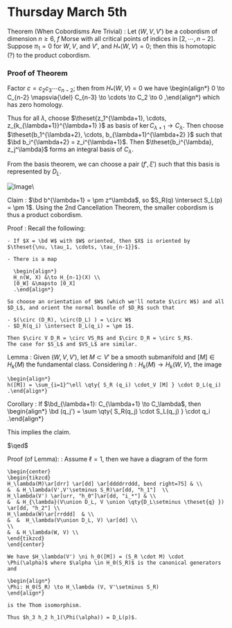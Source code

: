 # Thursday March 5th

Theorem (When Cobordisms Are Trivial)
: Let $(W, V, V')$ be a cobordism of dimension $n\geq 6$, $f$ Morse with all critical points of indices in $[2, \cdots, n-2]$.
  Suppose $\pi_1 = 0$ for $W, V,$ and $V'$, and $H_*(W, V) = 0$; then this is homotopic (?) to the product cobordism.

### Proof of Theorem

Factor $c = c_2 c_3 \cdots c_{n-2}$; then from $H_*(W, V) = 0$ we have
\begin{align*}
0 \to C_{n-2} \mapsvia{\del} C_{n-3} \to \cdots \to C_2 \to 0
,\end{align*}
which has zero homology.

Thus for all $\lambda$, choose $\theset{z_1^{\lambda+1}, \cdots, z_{k_{\lambda+1}}^{\lambda+1}  }$ as basis of $\ker C_{\lambda+1} \to C_\lambda$.
Then choose $\theset{b_1^{\lambda+2}, \cdots, b_{\lambda+1}^{\lambda+2} }$ such that $\bd b_i^{\lambda+2} = z_i^{\lambda+1}$.
Then $\theset{b_i^{\lambda}, z_j^\lambda}$ forms an integral basis of $C_\lambda$.

From the basis theorem, we can choose a pair $(f', \xi')$ such that this basis is represented by $D_L$.

![Image](figures/2020-03-18-18:36.png)\

Claim
:   $\bd b^{\lambda+1} = \pm z^\lambda$, so $S_R(q) \intersect S_L(p) = \pm 1$.
    Using the 2nd Cancellation Theorem, the smaller cobordism is thus a product cobordism.

Proof
:   Recall the following:

    - If $X = \bd W$ with $W$ oriented, then $X$ is oriented by $\theset{\nu, \tau_1, \cdots, \tau_{n-1}}$.

    - There is a map

      \begin{align*}
      H_n(W, X) &\to H_{n-1}(X) \\
      [0_W] &\mapsto [0_X]
      .\end{align*}

    So choose an orientation of $W$ (which we'll notate $\circ W$) and all $D_L$, and orient the normal bundle of $D_R$ such that

    - $(\circ (D_R), \circ(D_L) ) = \circ W$
    - $D_R(q_i) \intersect D_L(q_i) = \pm 1$.

    Then $\circ V D_R = \circ VS_R$ and $\circ D_R = \circ S_R$.
    The case for $S_L$ and $VS_L$ are similar.

Lemma
:   Given $(W, V, V')$, let $M \subset V'$ be a smooth submanifold and $[M] \in H_k(M)$ the fundamental class.
    Considering $h: H_k(M) \to H_k(W, V)$, the image

    \begin{align*}
    h([M]) = \sum_{i=1}^\ell \qty{ S_R (q_i) \cdot_V [M] } \cdot D_L(q_i)
    .\end{align*}

Corollary
: If $\bd_{\lambda+1}: C_{\lambda+1} \to C_\lambda$, then
  \begin{align*}
  \bd (q_j') = \sum \qty{ S_R(q_j) \cdot S_L(q_j) } \cdot q_i
  .\end{align*}

This implies the claim.

$\qed$

Proof (of Lemma):
:   Assume $\ell = 1$, then we have a diagram of the form

    \begin{center}
    \begin{tikzcd}
    H_\lambda(M)\ar[drr] \ar[dd] \ar[ddddrrddd, bend right=75] & \\
    &  & H_\lambda(V',V'\setminus S_R)\ar[dd, "h_1"]  \\
    H_\lambda(V') \ar[urr, "h_0"]\ar[dd, "i_*"] & \\
    &  & H_{\lambda}(V\union D_L, V \union \qty{D_L\setminus \theset{q} }) \ar[dd, "h_2"] \\
    H_\lambda(W)\ar[rrddd]  & \\
    &  &  H_\lambda(V\union D_L, V) \ar[dd] \\
    \\
    &  & H_\lambda(W, V) \\
    \end{tikzcd}
    \end{center}

    We have $H_\lambda(V') \ni h_0([M]) = (S_R \cdot M) \cdot \Phi(\alpha)$ where $\alpha \in H_0(S_R)$ is the canonical generators and

    \begin{align*}
    \Phi: H_0(S_R) \to H_\lambda (V, V'\setminus S_R)
    \end{align*}

    is the Thom isomorphism.

    Thus $h_3 h_2 h_1(\Phi(\alpha)) = D_L(p)$.

